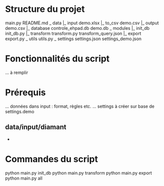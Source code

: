 # Structure du projet

main.py
README.md
_ data
    |_ input
        demo.xlsx
    |_ to_csv
        demo.csv
    |_ output
        demo.csv
    |_ database
        controle_ehpad.db
	demo.db
_ modules
    |_ init_db
        init_db.py
    |_ transform
        transform.py
        transform_query.json
    |_ export
        export.py
_ utils
        utils.py
_ settings
        settings.json
        settings_demo.json


# Fonctionnalités du script
... à remplir

# Prérequis
... données dans input : format, règles etc. 
... settings à créer sur base de settings.demo

## data/input/diamant
* 

# Commandes du script
python main.py init_db
python main.py transform
python main.py export
python main.py all

